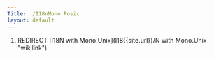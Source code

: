 ```yaml
---
Title: ./I18nMono.Posix
layout: default
---
```


1.  REDIRECT [I18N with Mono.Unix](I18{{site.url}}/N with Mono.Unix "wikilink")
